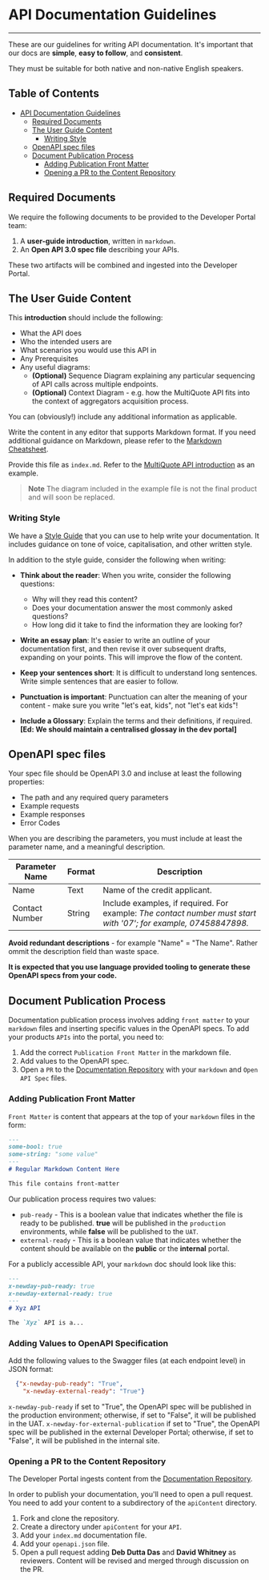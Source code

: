 # API Documentation Guidelines

---

These are our guidelines for writing API documentation.
It's important that our docs are **simple**, **easy to follow**, and **consistent**.

They must be suitable for both native and non-native English speakers.

## Table of Contents

- [API Documentation Guidelines](#api-documentation-guidelines)
  - [Required Documents](#required-documents)
  - [The User Guide Content](#the-user-guide-content)
    - [Writing Style](#writing-style)
  - [OpenAPI spec files](#openapi-spec-files)
  - [Document Publication Process](#document-publication-process)
    - [Adding Publication Front Matter](#adding-publication-front-matter)
    - [Opening a PR to the Content Repository](#opening-a-pr-to-the-content-repository)

## Required Documents

We require the following documents to be provided to the Developer Portal team:

1. A **user-guide introduction**, written in `markdown`.
2. An **Open API 3.0 spec file** describing your APIs.

These two artifacts will be combined and ingested into the Developer Portal.

## The User Guide Content

This **introduction** should include the following:

- What the API does
- Who the intended users are
- What scenarios you would use this API in
- Any Prerequisites
- Any useful diagrams:
  - **(Optional)** Sequence Diagram explaining any particular sequencing of API calls across multiple endpoints.
  - **(Optional)** Context Diagram - e.g. how the MultiQuote API fits into the context of aggregators acquisition process.

You can (obviously!) include any additional information as applicable.

Write the content in any editor that supports Markdown format. If you need additional guidance on Markdown, please refer to the [Markdown Cheatsheet](https://www.markdownguide.org/cheat-sheet).

Provide this file as `index.md`. Refer to the [MultiQuote API introduction](./Example-User-Guide.md) as an example.

>**Note** The diagram included in the example file is not the final product and will soon be replaced.

### Writing Style

We have a [Style Guide](./StyleGuide.md) that you can use to help write your documentation. It includes guidance on tone of voice, capitalisation, and other written style.

In addition to the style guide, consider the following when writing:

- **Think about the reader**: When you write, consider the following questions:
  - Why will they read this content?
  - Does your documentation answer the most commonly asked questions?
  - How long did it take to find the information they are looking for?

- **Write an essay plan**: It's easier to write an outline of your documentation first, and then revise it over subsequent drafts, expanding on your points. This will improve the flow of the content.

- **Keep your sentences short**: It is  difficult to understand long sentences. Write simple sentences that are easier to follow.

- **Punctuation is important**: Punctuation can alter the meaning of your content - make sure you write "let's eat, kids", not "let's eat kids"!

- **Include a Glossary**: Explain the terms and their definitions, if required. **[Ed: We should maintain a centralised glossay in the dev portal]**

## OpenAPI spec files

Your spec file should be OpenAPI 3.0 and incluse at least the following properties:

- The path and any required query parameters
- Example requests
- Example responses
- Error Codes

When you are describing the parameters, you must include at least the parameter name, and a meaningful description.

|Parameter Name |Format | Description  |
|------------------------|-----------|-------------------|
| Name | Text| Name of the credit applicant. |
|Contact Number | String | Include examples, if required. For example: _The contact number must start with '07'; for example, 07458847898._|

**Avoid redundant descriptions** - for example "Name" = "The Name". Rather ommit the description field than waste space.

**It is expected that you use language provided tooling to generate these OpenAPI specs from your code.**

## Document Publication Process

Documentation publication process involves adding `front matter` to your `markdown` files and inserting specific values in the OpenAPI specs. To add your products `APIs` into the portal, you need to:

1. Add the correct `Publication Front Matter` in the markdown file.
2. Add values to the OpenAPI spec.
3. Open a `PR` to the [Documentation Repository](https://github.com/NewDayCards/NewDay.Docs.DevPortal.Content) with your `markdown` and `Open API Spec` files.

### Adding Publication Front Matter

`Front Matter` is content that appears at the top of your `markdown` files in the form:

```md
---
some-bool: true
some-string: "some value"
---
# Regular Markdown Content Here

This file contains front-matter
```

Our publication process requires two values:

- `pub-ready` - This is a boolean value that indicates whether the file is ready to be published. **true** will be published in the `production` environments, while **false** will be published to the `UAT`.
- `external-ready` - This is a boolean value that indicates whether the content should be available on the **public** or the **internal** portal.

For a publicly accessible API, your `markdown` doc should look like this:

```md
---
x-newday-pub-ready: true
x-newday-external-ready: true
---
# Xyz API

The `Xyz` API is a...
```

### Adding Values to OpenAPI Specification

Add the following values to the Swagger files (at each endpoint level) in JSON format:

```JSON
  {"x-newday-pub-ready": "True",  
    "x-newday-external-ready": "True"}
```

  `x-newday-pub-ready` if set to "True", the OpenAPI spec will be published in the production environment; otherwise, if set to "False", it will be published in the UAT.
  `x-newday-for-external-publication` if set to "True", the OpenAPI spec will be published in the external Developer Portal; otherwise, if set to "False", it will be published in the internal site.

### Opening a PR to the Content Repository

The Developer Portal ingests content from the [Documentation Repository](https://github.com/NewDayCards/NewDay.Docs.DevPortal.Content).

In order to publish your documentation, you'll need to open a pull request. You need to add your content to a subdirectory of the `apiContent` directory.

1. Fork and clone the repository.
2. Create a directory under `apiContent` for your `API`.
3. Add your `index.md` documentation file.
4. Add your `openapi.json` file.
5. Open a pull request adding **Deb Dutta Das** and **David Whitney** as reviewers.
    Content will be revised and merged through discussion on the PR.
